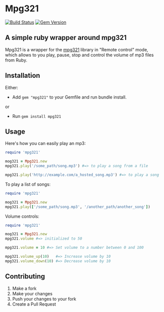 Mpg321
===========

[![Build Status](https://travis-ci.org/RichardVickerstaff/mpg321.svg)](https://travis-ci.org/RichardVickerstaff/mpg321)
[![Gem Version](https://badge.fury.io/rb/mpg321.svg)](http://badge.fury.io/rb/mpg321)

A simple ruby wrapper around mpg321
-----------------------------------

Mpg321 is a wrapper for the [mpg321][mpg321] library in "Remote control" mode, which
allows to you play, pause, stop and control the volume of mp3 files from Ruby.

Installation
------------
Either:
  - Add `gem "mpg321"` to your Gemfile and run bundle install.

or

  - Run `gem install mpg321`

Usage
-----
Here's how you can easily play an mp3:

```ruby
require 'mpg321'

mog321 = Mpg321.new
mpg321.play('/some_path/song.mp3') #=> to play a song from a file

mpg321.play('http://example.com/a_hosted_song.mp3') #=> to play a song from the web
```
To play a list of songs:

```ruby
require 'mpg321'

mog321 = Mpg321.new
mpg321.play(['/some_path/song.mp3', '/another_path/another_song'])
```

Volume controls:

```ruby
require 'mpg321'

mog321 = Mpg321.new
mpg321.volume #=> initialized to 50

mpg321.volume = 10 #=> Set volume to a number between 0 and 100

mpg321.volume_up(10)   #=> Increase volume by 10
mpg321.volume_down(10) #=> Decrease volume by 10
```

Contributing
------------
  1. Make a fork
  2. Make your changes
  3. Push your changes to your fork
  4. Create a Pull Request

[mpg321]: http://linux.die.net/man/1/mpg321
